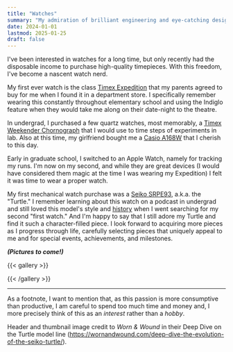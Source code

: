 ```yaml
---
title: "Watches"
summary: "My admiration of brilliant engineering and eye-catching design."
date: 2024-01-01
lastmod: 2025-01-25
draft: false
---
```


I've been interested in watches for a long time, but only recently had the disposable income to purchase high-quality timepieces.
With this freedom, I've become a nascent watch nerd.

My first ever watch is the class [Timex Expedition](https://timex.com/products/expedition-39mm-fabric-strap-watch-t48061) that my parents agreed to buy for me when I found it in a department store.
I specifically remember wearing this constantly throughout elementary school and using the Indiglo feature when they would take me along on their date-night to the theatre.

In undergrad, I purchased a few quartz watches, most memorably, a [Timex Weekender Chornograph](https://trekbible.com/timex-weekender-chronograph-review/) that I would use to time steps of experiments in lab.
Also at this time, my girlfriend bought me a [Casio A168W](https://www.casio.com/us/watches/casio/product.A168WA-1/) that I cherish to this day.

Early in graduate school, I switched to an Apple Watch, namely for tracking my runs.
I'm now on my second, and while they are great devices (I would have considered them magic at the time I was wearing my Expedition) I felt it was time to wear a proper watch.

My first mechanical watch purchase was a [Seiko SRPE93](https://www.seikowatches.com/us-en/products/prospex/srpe93), a.k.a. the "Turtle."
I remember learning about this watch on a podcast in undergrad and still loved this model's style and [history](https://wornandwound.com/deep-dive-the-evolution-of-the-seiko-turtle/) when I went searching for my second "first watch."
And I'm happy to say that I still adore my Turtle and find it such a character-filled piece.
I look forward to acquiring more pieces as I progress through life, carefully selecting pieces that uniquely appeal to me and for special events, achievements, and milestones.

***(Pictures to come!)***

{{< gallery >}}
<!-- <img src="gallery/GVIH4964.JPG" class="grid-w33" />
<img src="gallery/IMG_0023.JPG" class="grid-w33" />
<img src="gallery/IMG_0036.JPG" class="grid-w33" />
<img src="gallery/IMG_0160.JPG" class="grid-w33" />
<img src="gallery/IMG_1432.jpeg" class="grid-w33" />
<img src="gallery/IMG_1560.jpeg" class="grid-w33" />
<img src="gallery/IMG_3143.jpeg" class="grid-w33" />
<img src="gallery/IMG_4490.jpeg" class="grid-w33" />
<img src="gallery/IMG_5431.jpeg" class="grid-w33" />
<img src="gallery/IMG_5767.jpeg" class="grid-w33" />
<img src="gallery/IMG_6343.jpeg" class="grid-w33" />
<img src="gallery/IMG_7153.jpeg" class="grid-w33" />
<img src="gallery/IMG_8524.jpeg" class="grid-w33" />
<img src="gallery/IMG_9409.JPG" class="grid-w33" /> -->
{{< /gallery >}}

---

As a footnote, I want to mention that, as this passion is more consumptive than productive, I am careful to spend too much time and money and, I more precisely think of this as an *interest* rather than a *hobby*.

Header and thumbnail image credit to *Worn & Wound* in their Deep Dive on the Turtle model line (https://wornandwound.com/deep-dive-the-evolution-of-the-seiko-turtle/).
